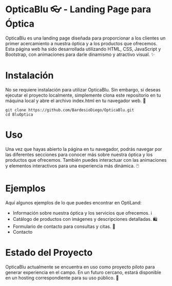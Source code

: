 # OpticaBlu 👓 - Landing Page para Óptica

OpticaBlu es una landing page diseñada para proporcionar a los clientes un primer acercamiento a nuestra óptica y a los productos que ofrecemos. Esta página web ha sido desarrollada utilizando HTML, CSS, JavaScript y Bootstrap, con animaciones para darle dinamismo y atractivo visual. ✨

# Instalación

No se requiere instalación para utilizar OpticaBlu. Sin embargo, si deseas ejecutar el proyecto localmente, simplemente clona este repositorio en tu máquina local y abre el archivo index.html en tu navegador web. 🔧

```
git clone https://github.com/BardesioDiego/OpticaBlu.git
cd BluOptica
```

# Uso
Una vez que hayas abierto la página en tu navegador, podrás navegar por las diferentes secciones para conocer más sobre nuestra óptica y los productos que ofrecemos. También puedes interactuar con las animaciones y elementos interactivos para una experiencia más dinámica. 🖱️

# Ejemplos
Aquí algunos ejemplos de lo que puedes encontrar en OptiLand:

- Información sobre nuestra óptica y los servicios que ofrecemos. ℹ️
- Catálogo de productos con imágenes y descripciones detalladas. 🛍️
- Formulario de contacto para consultas y citas. 📝
- Contacto
  
# Estado del Proyecto
OpticaBlu actualmente se encuentra en uso como proyecto piloto para generar experiencia en el campo. En un futuro cercano, estará disponible en un hosting correspondiente para su uso público. 🚀
